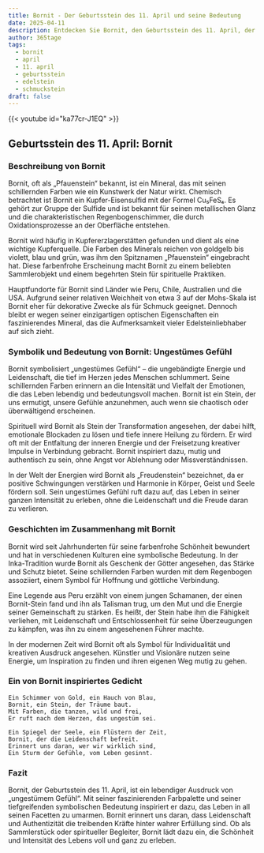 ```yaml
---
title: Bornit - Der Geburtsstein des 11. April und seine Bedeutung
date: 2025-04-11
description: Entdecken Sie Bornit, den Geburtsstein des 11. April, der Ungestümes Gefühl symbolisiert. Seine Symbolik und Geschichte werden Sie inspirieren.
author: 365tage
tags:
  - bornit
  - april
  - 11. april
  - geburtsstein
  - edelstein
  - schmuckstein
draft: false
---
```


{{< youtube id="ka77cr-J1EQ" >}}

## Geburtsstein des 11. April: Bornit

### Beschreibung von Bornit

Bornit, oft als „Pfauenstein“ bekannt, ist ein Mineral, das mit seinen schillernden Farben wie ein Kunstwerk der Natur wirkt. Chemisch betrachtet ist Bornit ein Kupfer-Eisensulfid mit der Formel Cu₅FeS₄. Es gehört zur Gruppe der Sulfide und ist bekannt für seinen metallischen Glanz und die charakteristischen Regenbogenschimmer, die durch Oxidationsprozesse an der Oberfläche entstehen.

Bornit wird häufig in Kupfererzlagerstätten gefunden und dient als eine wichtige Kupferquelle. Die Farben des Minerals reichen von goldgelb bis violett, blau und grün, was ihm den Spitznamen „Pfauenstein“ eingebracht hat. Diese farbenfrohe Erscheinung macht Bornit zu einem beliebten Sammlerobjekt und einem begehrten Stein für spirituelle Praktiken.

Hauptfundorte für Bornit sind Länder wie Peru, Chile, Australien und die USA. Aufgrund seiner relativen Weichheit von etwa 3 auf der Mohs-Skala ist Bornit eher für dekorative Zwecke als für Schmuck geeignet. Dennoch bleibt er wegen seiner einzigartigen optischen Eigenschaften ein faszinierendes Mineral, das die Aufmerksamkeit vieler Edelsteinliebhaber auf sich zieht.

### Symbolik und Bedeutung von Bornit: Ungestümes Gefühl

Bornit symbolisiert „ungestümes Gefühl“ – die ungebändigte Energie und Leidenschaft, die tief im Herzen jedes Menschen schlummert. Seine schillernden Farben erinnern an die Intensität und Vielfalt der Emotionen, die das Leben lebendig und bedeutungsvoll machen. Bornit ist ein Stein, der uns ermutigt, unsere Gefühle anzunehmen, auch wenn sie chaotisch oder überwältigend erscheinen.

Spirituell wird Bornit als Stein der Transformation angesehen, der dabei hilft, emotionale Blockaden zu lösen und tiefe innere Heilung zu fördern. Er wird oft mit der Entfaltung der inneren Energie und der Freisetzung kreativer Impulse in Verbindung gebracht. Bornit inspiriert dazu, mutig und authentisch zu sein, ohne Angst vor Ablehnung oder Missverständnissen.

In der Welt der Energien wird Bornit als „Freudenstein“ bezeichnet, da er positive Schwingungen verstärken und Harmonie in Körper, Geist und Seele fördern soll. Sein ungestümes Gefühl ruft dazu auf, das Leben in seiner ganzen Intensität zu erleben, ohne die Leidenschaft und die Freude daran zu verlieren.

### Geschichten im Zusammenhang mit Bornit

Bornit wird seit Jahrhunderten für seine farbenfrohe Schönheit bewundert und hat in verschiedenen Kulturen eine symbolische Bedeutung. In der Inka-Tradition wurde Bornit als Geschenk der Götter angesehen, das Stärke und Schutz bietet. Seine schillernden Farben wurden mit dem Regenbogen assoziiert, einem Symbol für Hoffnung und göttliche Verbindung.

Eine Legende aus Peru erzählt von einem jungen Schamanen, der einen Bornit-Stein fand und ihn als Talisman trug, um den Mut und die Energie seiner Gemeinschaft zu stärken. Es heißt, der Stein habe ihm die Fähigkeit verliehen, mit Leidenschaft und Entschlossenheit für seine Überzeugungen zu kämpfen, was ihn zu einem angesehenen Führer machte.

In der modernen Zeit wird Bornit oft als Symbol für Individualität und kreativen Ausdruck angesehen. Künstler und Visionäre nutzen seine Energie, um Inspiration zu finden und ihren eigenen Weg mutig zu gehen.

### Ein von Bornit inspiriertes Gedicht

```
Ein Schimmer von Gold, ein Hauch von Blau,  
Bornit, ein Stein, der Träume baut.  
Mit Farben, die tanzen, wild und frei,  
Er ruft nach dem Herzen, das ungestüm sei.  

Ein Spiegel der Seele, ein Flüstern der Zeit,  
Bornit, der die Leidenschaft befreit.  
Erinnert uns daran, wer wir wirklich sind,  
Ein Sturm der Gefühle, vom Leben gesinnt.  
```

### Fazit

Bornit, der Geburtsstein des 11. April, ist ein lebendiger Ausdruck von „ungestümem Gefühl“. Mit seiner faszinierenden Farbpalette und seiner tiefgreifenden symbolischen Bedeutung inspiriert er dazu, das Leben in all seinen Facetten zu umarmen. Bornit erinnert uns daran, dass Leidenschaft und Authentizität die treibenden Kräfte hinter wahrer Erfüllung sind. Ob als Sammlerstück oder spiritueller Begleiter, Bornit lädt dazu ein, die Schönheit und Intensität des Lebens voll und ganz zu erleben.